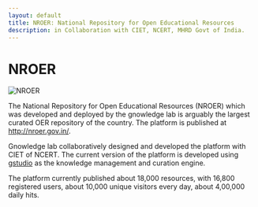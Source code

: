 ```yaml
--- 
layout: default
title: NROER: National Repository for Open Educational Resources
description: in Collaboration with CIET, NCERT, MHRD Govt of India.
---
```

# NROER

![NROER](https://www.gnowledge.org/assets/NROER-The-Storehouse-of-Educational-Resources-for-Students-Body-Image.webp)

The National Repository for Open Educational Resources (NROER) which was
developed and deployed by the gnowledge lab is arguably the largest curated OER
repository of the country.  The platform is published at
http://nroer.gov.in/.

Gnowledge lab collaboratively designed and developed the platform with CIET of NCERT. The current version of the platform is developed using [gstudio](https://www.gnowledge.org/projects/gnowsys.html) as the knowledge management and curation engine. 

The platform currently published about 18,000 resources, with 16,800 registered users, 
about 10,000 unique visitors every day, about 4,00,000 daily hits.

